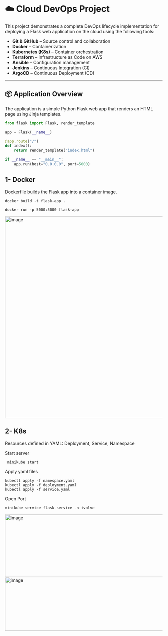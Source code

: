 # ☁️ Cloud DevOps Project

This project demonstrates a complete DevOps lifecycle implementation for deploying a Flask web application on the cloud using the following tools:

- **Git & GitHub** – Source control and collaboration
- **Docker** – Containerization
- **Kubernetes (K8s)** – Container orchestration
- **Terraform** – Infrastructure as Code on AWS
- **Ansible** – Configuration management
- **Jenkins** – Continuous Integration (CI)
- **ArgoCD** – Continuous Deployment (CD)

---

## 📦 Application Overview

The application is a simple Python Flask web app that renders an HTML page using Jinja templates.

```python
from flask import Flask, render_template

app = Flask(__name__)

@app.route("/")
def index():
    return render_template("index.html")

if __name__ == "__main__":
    app.run(host="0.0.0.0", port=5000)
```

## 1- Docker 

Dockerfile builds the Flask app into a container image.

```
docker build -t flask-app .

docker run -p 5000:5000 flask-app
```

<img width="986" height="646" alt="image" src="https://github.com/user-attachments/assets/f0d77ea1-a8b8-4ce7-8ccd-fcafffb22b41" />



## 2- K8s 

Resources defined in YAML: Deployment, Service, Namespace

Start server 
```
 minikube start
```
Apply yaml files
```
kubectl apply -f namespace.yaml
kubectl apply -f deployment.yaml
kubectl apply -f service.yaml
````
Open Port 
```
minikube service flask-service -n ivolve
```
<img width="898" height="200" alt="image" src="https://github.com/user-attachments/assets/e7422641-1db3-4447-95bc-5a773aa2517f" />
<img width="568" height="172" alt="image" src="https://github.com/user-attachments/assets/ffb2779c-2d59-41e3-8c92-474e3e122af8" />

